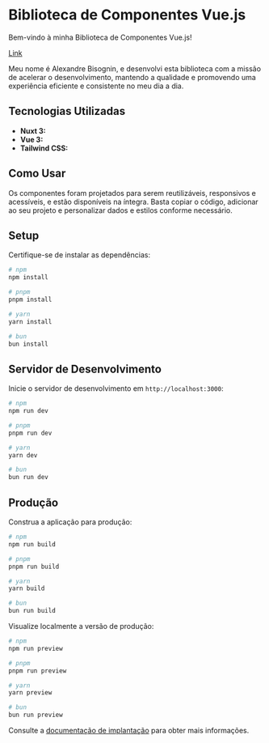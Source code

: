# Biblioteca de Componentes Vue.js

Bem-vindo à minha Biblioteca de Componentes Vue.js!

[Link](https://lib-vue.alexandrefb.com/)

Meu nome é Alexandre Bisognin, e desenvolvi esta biblioteca com a missão de acelerar o desenvolvimento, mantendo a qualidade e promovendo uma experiência eficiente e consistente no meu dia a dia.

## Tecnologias Utilizadas
- **Nuxt 3:** 
- **Vue 3:** 
- **Tailwind CSS:** 

## Como Usar
Os componentes foram projetados para serem reutilizáveis, responsivos e acessíveis, e estão disponíveis na íntegra. Basta copiar o código, adicionar ao seu projeto e personalizar dados e estilos conforme necessário.

## Setup

Certifique-se de instalar as dependências:

```bash
# npm
npm install

# pnpm
pnpm install

# yarn
yarn install

# bun
bun install
```

## Servidor de Desenvolvimento

Inicie o servidor de desenvolvimento em `http://localhost:3000`:

```bash
# npm
npm run dev

# pnpm
pnpm run dev

# yarn
yarn dev

# bun
bun run dev
```

## Produção

Construa a aplicação para produção:

```bash
# npm
npm run build

# pnpm
pnpm run build

# yarn
yarn build

# bun
bun run build
```

Visualize localmente a versão de produção:


```bash
# npm
npm run preview

# pnpm
pnpm run preview

# yarn
yarn preview

# bun
bun run preview
```

Consulte a [documentação de implantação](https://nuxt.com/docs/getting-started/deployment) para obter mais informações.
